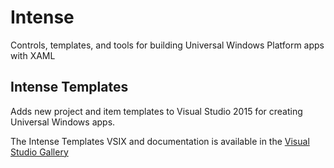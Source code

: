 # Intense
Controls, templates, and tools for building Universal Windows Platform apps with XAML

## Intense Templates
Adds new project and item templates to Visual Studio 2015 for creating Universal Windows apps.

The Intense Templates VSIX and documentation is available in the [Visual Studio Gallery](https://visualstudiogallery.msdn.microsoft.com/b3eb9b90-cc39-4b5c-bf94-497cba6e4f6f)
